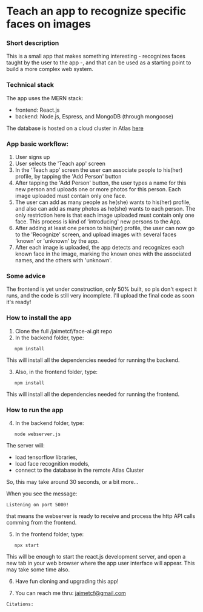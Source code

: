 # Teach an app to recognize specific faces on images

### Short description
This is a small app that makes something interesting - recognizes faces
taught by the user to the app -, and that can be used as a starting point 
to build a more complex web system.

### Technical stack
The app uses the MERN stack:
- frontend: React.js
- backend: Node.js, Espress, and MongoDB (through mongoose)

The database is hosted on a cloud cluster in Atlas [here](https://www.mongodb.com/)


### App basic workflow:
1. User signs up
2. User selects the 'Teach app' screen
3. In the 'Teach app' screen the user can associate people
   to his(her) profile, by tapping the 'Add Person' button
4. After tapping the 'Add Person' button, the user types a name for this new person 
   and uploads one or more photos for this person. 
   Each image uploaded must contain only one face.
5. The user can add as many people as he(she) wants to his(her) profile, and also can
   add as many photos as he(she) wants to each person. The only restriction here is
   that each image uploaded must contain only one face.
   This process is kind of 'introducing' new persons to the App.
6. After adding at least one person to his(her) profile, the user can now go to the 
   'Recognize' screen, and upload images with several faces 'known' or 'unknown' by the app.
7. After each image is uploaded, the app detects and recognizes each known face in the 
   image, marking the known ones with the associated names, and the others with 'unknown'.


### Some advice
The frontend is yet under construction, only 50% built, so pls don't expect it runs,
and the code is still very incomplete. 
I'll upload the final code as soon it's ready!


### How to install the app
1. Clone the full /jaimetcf/face-ai.git repo
2. In the backend folder, type:
```
   npm install
```
This will install all the dependencies needed for running the backend.

3. Also, in the frontend folder, type:
```
   npm install
```
This will install all the dependencies needed for running the frontend.


### How to run the app
4. In the backend folder, type:
```
   node webserver.js
```
The server will:
- load tensorflow libraries, 
- load face recognition models,
- connect to the database in the remote Atlas Cluster

So, this may take around 30 seconds, or a bit more...

When you see the message: 
```
Listening on port 5000!
```
that means the webserver is ready to receive and process the http API calls 
comming from the frontend.


5. In the frontend folder, type:
```
   npx start
```
This will be enough to start the react.js development server, and open a new tab in your 
web browser where the app user interface will appear. 
This may take some time also.

6. Have fun cloning and upgrading this app!

7. You can reach me thru: jaimetcf@gmail.com




```
Citations:

```